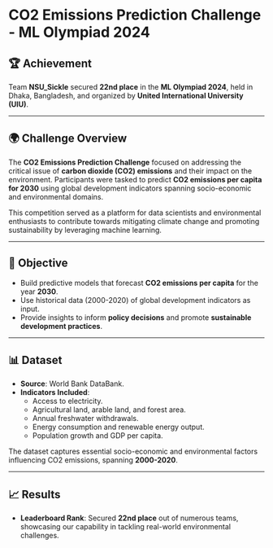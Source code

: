 # CO2 Emissions Prediction Challenge - ML Olympiad 2024

## 🏆 Achievement
Team **NSU_Sickle** secured **22nd place** in the **ML Olympiad 2024**, held in Dhaka, Bangladesh, and organized by **United International University (UIU)**.

---

## 🌍 Challenge Overview
The **CO2 Emissions Prediction Challenge** focused on addressing the critical issue of **carbon dioxide (CO2) emissions** and their impact on the environment. Participants were tasked to predict **CO2 emissions per capita for 2030** using global development indicators spanning socio-economic and environmental domains.  

This competition served as a platform for data scientists and environmental enthusiasts to contribute towards mitigating climate change and promoting sustainability by leveraging machine learning.

---

## 🎯 Objective
- Build predictive models that forecast **CO2 emissions per capita** for the year **2030**.  
- Use historical data (2000-2020) of global development indicators as input.  
- Provide insights to inform **policy decisions** and promote **sustainable development practices**.

---

## 📊 Dataset
- **Source**: World Bank DataBank.  
- **Indicators Included**:
  - Access to electricity.
  - Agricultural land, arable land, and forest area.
  - Annual freshwater withdrawals.
  - Energy consumption and renewable energy output.
  - Population growth and GDP per capita.  

The dataset captures essential socio-economic and environmental factors influencing CO2 emissions, spanning **2000-2020**.

---


## 📈 Results

- **Leaderboard Rank**: Secured **22nd place** out of numerous teams, showcasing our capability in tackling real-world environmental challenges.


